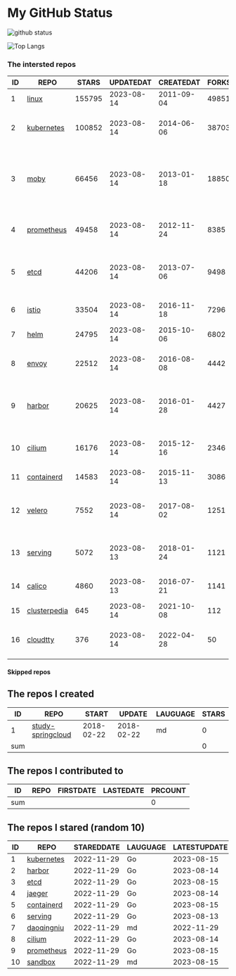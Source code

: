 # My GitHub Status

<img src="https://github-readme-stats-1.yihong0618.vercel.app/api?username=daoqingniu&show_icons=true&&&hide_title=true&count_private=true" alt="github status" />

![Top Langs](https://github-readme-stats-1.yihong0618.vercel.app/api/top-langs/?username=daoqingniu&layout=compact)

<!--START_SECTION:github_repos-->
### The intersted repos
| ID |                              REPO                               | STARS  | UPDATEDAT  | CREATEDAT  | FORKSCOUNT |                                              DESCRIPTIONS                                              |
|----|-----------------------------------------------------------------|--------|------------|------------|------------|--------------------------------------------------------------------------------------------------------|
|  1 | [linux](https://github.com/torvalds/linux)                      | 155795 | 2023-08-14 | 2011-09-04 |      49851 | Linux kernel source tree                                                                               |
|  2 | [kubernetes](https://github.com/kubernetes/kubernetes)          | 100852 | 2023-08-14 | 2014-06-06 |      38703 | Production-Grade Container Scheduling and Management                                                   |
|  3 | [moby](https://github.com/moby/moby)                            |  66456 | 2023-08-14 | 2013-01-18 |      18850 | Moby Project - a collaborative project for the container ecosystem to assemble container-based systems |
|  4 | [prometheus](https://github.com/prometheus/prometheus)          |  49458 | 2023-08-14 | 2012-11-24 |       8385 | The Prometheus monitoring system and time series database.                                             |
|  5 | [etcd](https://github.com/etcd-io/etcd)                         |  44206 | 2023-08-14 | 2013-07-06 |       9498 | Distributed reliable key-value store for the most critical data of a distributed system                |
|  6 | [istio](https://github.com/istio/istio)                         |  33504 | 2023-08-14 | 2016-11-18 |       7296 | Connect, secure, control, and observe services.                                                        |
|  7 | [helm](https://github.com/helm/helm)                            |  24795 | 2023-08-14 | 2015-10-06 |       6802 | The Kubernetes Package Manager                                                                         |
|  8 | [envoy](https://github.com/envoyproxy/envoy)                    |  22512 | 2023-08-14 | 2016-08-08 |       4442 | Cloud-native high-performance edge/middle/service proxy                                                |
|  9 | [harbor](https://github.com/goharbor/harbor)                    |  20625 | 2023-08-14 | 2016-01-28 |       4427 | An open source trusted cloud native registry project that stores, signs, and scans content.            |
| 10 | [cilium](https://github.com/cilium/cilium)                      |  16176 | 2023-08-14 | 2015-12-16 |       2346 | eBPF-based Networking, Security, and Observability                                                     |
| 11 | [containerd](https://github.com/containerd/containerd)          |  14583 | 2023-08-14 | 2015-11-13 |       3086 | An open and reliable container runtime                                                                 |
| 12 | [velero](https://github.com/vmware-tanzu/velero)                |   7552 | 2023-08-14 | 2017-08-02 |       1251 | Backup and migrate Kubernetes applications and their persistent volumes                                |
| 13 | [serving](https://github.com/knative/serving)                   |   5072 | 2023-08-13 | 2018-01-24 |       1121 | Kubernetes-based, scale-to-zero, request-driven compute                                                |
| 14 | [calico](https://github.com/projectcalico/calico)               |   4860 | 2023-08-13 | 2016-07-21 |       1141 | Cloud native networking and network security                                                           |
| 15 | [clusterpedia](https://github.com/clusterpedia-io/clusterpedia) |    645 | 2023-08-14 | 2021-10-08 |        112 | The Encyclopedia of Kubernetes clusters                                                                |
| 16 | [cloudtty](https://github.com/cloudtty/cloudtty)                |    376 | 2023-08-14 | 2022-04-28 |         50 | A Friendly Kubernetes CloudShell (Web Terminal) !                                                      |



#### Skipped repos
<!--END_SECTION:github_repos-->

<!--START_SECTION:my_github-->
## The repos I created
| ID  |                                 REPO                                 |   START    |   UPDATE   | LAUGUAGE | STARS |
|-----|----------------------------------------------------------------------|------------|------------|----------|-------|
|   1 | [study-springcloud](https://github.com/daoqingniu/study-springcloud) | 2018-02-22 | 2018-02-22 | md       |     0 |
| sum |                                                                      |            |            |          |     0 |

## The repos I contributed to
| ID  | REPO | FIRSTDATE | LASTEDATE | PRCOUNT |
|-----|------|-----------|-----------|---------|
| sum |      |           |           |       0 |

## The repos I stared (random 10)
| ID |                          REPO                          | STAREDDATE | LAUGUAGE | LATESTUPDATE |
|----|--------------------------------------------------------|------------|----------|--------------|
|  1 | [kubernetes](https://github.com/kubernetes/kubernetes) | 2022-11-29 | Go       | 2023-08-15   |
|  2 | [harbor](https://github.com/goharbor/harbor)           | 2022-11-29 | Go       | 2023-08-14   |
|  3 | [etcd](https://github.com/etcd-io/etcd)                | 2022-11-29 | Go       | 2023-08-15   |
|  4 | [jaeger](https://github.com/jaegertracing/jaeger)      | 2022-11-29 | Go       | 2023-08-14   |
|  5 | [containerd](https://github.com/containerd/containerd) | 2022-11-29 | Go       | 2023-08-15   |
|  6 | [serving](https://github.com/knative/serving)          | 2022-11-29 | Go       | 2023-08-13   |
|  7 | [daoqingniu](https://github.com/daoqingniu/daoqingniu) | 2022-11-29 | md       | 2022-11-29   |
|  8 | [cilium](https://github.com/cilium/cilium)             | 2022-11-29 | Go       | 2023-08-14   |
|  9 | [prometheus](https://github.com/prometheus/prometheus) | 2022-11-29 | Go       | 2023-08-15   |
| 10 | [sandbox](https://github.com/cncf/sandbox)             | 2022-11-29 | md       | 2023-08-15   |

<!--END_SECTION:my_github-->
